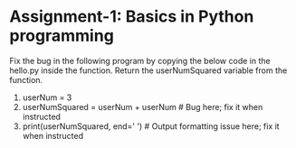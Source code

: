 # Assignment-1: Basics in Python programming

Fix the bug in the following program by copying the below code in the hello.py inside the function. Return the userNumSquared variable from the function.

1.	userNum = 3
2.	userNumSquared = userNum + userNum   # Bug here; fix it when instructed
3.	print(userNumSquared, end=' ')       # Output formatting issue here; fix it when instructed

